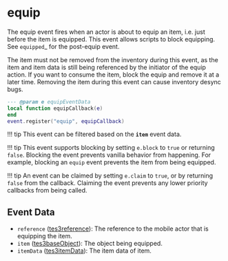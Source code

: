 # equip

The equip event fires when an actor is about to equip an item, i.e. just before the item is equipped. This event allows scripts to block equipping. See `equipped`_ for the post-equip event.

The item must not be removed from the inventory during this event, as the item and item data is still being referenced by the initiator of the equip action. If you want to consume the item, block the equip and remove it at a later time. Removing the item during this event can cause inventory desync bugs.

```lua
--- @param e equipEventData
local function equipCallback(e)
end
event.register("equip", equipCallback)
```

!!! tip
	This event can be filtered based on the **`item`** event data.

!!! tip
	This event supports blocking by setting `e.block` to `true` or returning `false`. Blocking the event prevents vanilla behavior from happening. For example, blocking an `equip` event prevents the item from being equipped.

!!! tip
	An event can be claimed by setting `e.claim` to `true`, or by returning `false` from the callback. Claiming the event prevents any lower priority callbacks from being called.

## Event Data

* `reference` ([tes3reference](../../types/tes3reference)): The reference to the mobile actor that is equipping the item.
* `item` ([tes3baseObject](../../types/tes3baseObject)): The object being equipped.
* `itemData` ([tes3itemData](../../types/tes3itemData)): The item data of item.

